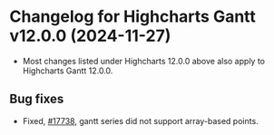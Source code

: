 # Changelog for Highcharts Gantt v12.0.0 (2024-11-27)

- Most changes listed under Highcharts 12.0.0 above also apply to Highcharts Gantt 12.0.0.

## Bug fixes
- Fixed, [#17738](https://github.com/highcharts/highcharts/issues/17738), gantt series did not support array-based points.
